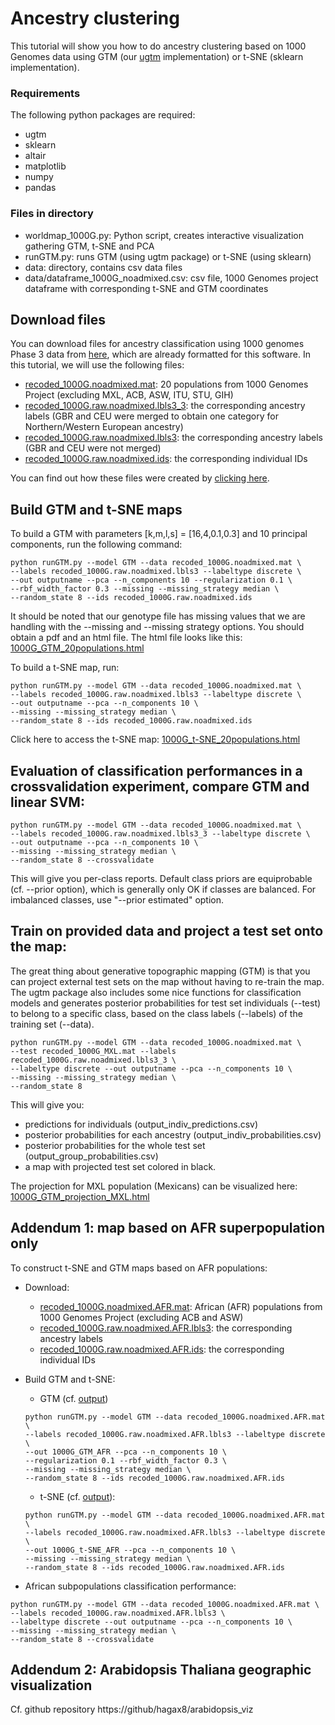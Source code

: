 # Ancestry clustering
This tutorial will show you how to do ancestry clustering based on 1000 Genomes data using GTM (our [ugtm](https://github.com/hagax8/ugtm) implementation) or t-SNE (sklearn implementation).

### Requirements
The following python packages are required:
* ugtm 
* sklearn
* altair
* matplotlib
* numpy
* pandas

### Files in directory
* worldmap_1000G.py: Python script, creates interactive visualization gathering GTM, t-SNE and PCA 
* runGTM.py: runs GTM (using ugtm package) or t-SNE (using sklearn)
* data: directory, contains csv data files 
* data/dataframe_1000G_noadmixed.csv: csv file, 1000 Genomes project dataframe with corresponding t-SNE and GTM coordinates 

## Download files 
You can download files for ancestry classification using 1000 genomes Phase 3 data from [here](http://lovingscience.com/ancestries/downloads.html), which are already formatted for this software. In this tutorial, we will use the following files:
- [recoded_1000G.noadmixed.mat](http://lovingscience.com/ancestries/downloads.html): 20 populations from 1000 Genomes Project (excluding MXL, ACB, ASW, ITU, STU, GIH)
- [recoded_1000G.raw.noadmixed.lbls3_3](http://lovingscience.com/ancestries/downloads.html): the corresponding ancestry labels (GBR and CEU were merged to obtain one category for Northern/Western European ancestry)
- [recoded_1000G.raw.noadmixed.lbls3](http://lovingscience.com/ancestries/downloads.html): the corresponding ancestry labels (GBR and CEU were not merged)
- [recoded_1000G.raw.noadmixed.ids](http://lovingscience.com/ancestries/downloads.html): the corresponding individual IDs

You can find out how these files were created by [clicking here](https://github.com/hagax8/uGTM/wiki/Appendix:-Generate-ancestry-files).

## Build GTM and t-SNE maps 

To build a GTM with parameters [k,m,l,s] = [16,4,0.1,0.3] and 10 principal components, run the following command:

```
python runGTM.py --model GTM --data recoded_1000G.noadmixed.mat \
--labels recoded_1000G.raw.noadmixed.lbls3 --labeltype discrete \
--out outputname --pca --n_components 10 --regularization 0.1 \
--rbf_width_factor 0.3 --missing --missing_strategy median \
--random_state 8 --ids recoded_1000G.raw.noadmixed.ids
```

It should be noted that our genotype file has missing values that we are handling with the --missing and --missing strategy options. You should obtain a pdf and an html file. The html file looks like this:
[1000G_GTM_20populations.html](http://www.lovingscience.com/ancestries/downloads/1000G_GTM_20populations.html)

To build a t-SNE map, run: 

```
python runGTM.py --model GTM --data recoded_1000G.noadmixed.mat \
--labels recoded_1000G.raw.noadmixed.lbls3 --labeltype discrete \
--out outputname --pca --n_components 10 \
--missing --missing_strategy median \
--random_state 8 --ids recoded_1000G.raw.noadmixed.ids
```

Click here to access the t-SNE map: [1000G_t-SNE_20populations.html](http://www.lovingscience.com/ancestries/downloads/1000G_t-SNE_20populations.html)

## Evaluation of classification performances in a crossvalidation experiment, compare GTM and linear SVM:
```
python runGTM.py --model GTM --data recoded_1000G.noadmixed.mat \
--labels recoded_1000G.raw.noadmixed.lbls3_3 --labeltype discrete \
--out outputname --pca --n_components 10 \
--missing --missing_strategy median \
--random_state 8 --crossvalidate
``` 
This will give you per-class reports. Default class priors are equiprobable (cf. --prior option), which is generally only OK if classes are balanced. For imbalanced classes, use "--prior estimated" option.


## Train on provided data and project a test set onto the map:
The great thing about generative topographic mapping (GTM) is that you can project external test sets on the map without having to re-train the map.
The ugtm package also includes some nice functions for classification models and generates posterior probabilities for test set individuals (--test) to belong to a specific class, based on the class labels (--labels) of the training set (--data).

```
python runGTM.py --model GTM --data recoded_1000G.noadmixed.mat \
--test recoded_1000G_MXL.mat --labels recoded_1000G.raw.noadmixed.lbls3_3 \
--labeltype discrete --out outputname --pca --n_components 10 \
--missing --missing_strategy median \
--random_state 8 
```

This will give you:
* predictions for individuals (output_indiv_predictions.csv)
* posterior probabilities for each ancestry (output_indiv_probabilities.csv) 
* posterior probabilities for the whole test set (output_group_probabilities.csv)
* a map with projected test set colored in black.

The projection for MXL population (Mexicans) can be visualized here: [1000G_GTM_projection_MXL.html](http://www.lovingscience.com/ancestries/downloads/1000G_GTM_projection_MXL.html)

## Addendum 1: map based on AFR superpopulation only 
To construct t-SNE and GTM maps based on AFR populations:
* Download:
  * [recoded_1000G.noadmixed.AFR.mat](http://lovingscience.com/ancestries/downloads.html): African (AFR) populations from 1000 Genomes Project (excluding ACB and ASW)
  * [recoded_1000G.raw.noadmixed.AFR.lbls3](http://lovingscience.com/ancestries/downloads.html): the corresponding ancestry labels
  * [recoded_1000G.raw.noadmixed.AFR.ids](http://lovingscience.com/ancestries/downloads.html): the corresponding individual IDs 

* Build GTM and t-SNE: 

  * GTM (cf. [output](http://www.lovingscience.com/ancestries/downloads/1000G_GTM_20populations.AFR.html))
  ```
  python runGTM.py --model GTM --data recoded_1000G.noadmixed.AFR.mat \
  --labels recoded_1000G.raw.noadmixed.AFR.lbls3 --labeltype discrete \
  --out 1000G_GTM_AFR --pca --n_components 10 \
  --regularization 0.1 --rbf_width_factor 0.3 \
  --missing --missing_strategy median \
  --random_state 8 --ids recoded_1000G.raw.noadmixed.AFR.ids
  ```
  * t-SNE (cf. [output](http://www.lovingscience.com/ancestries/downloads/1000G_t-SNE_20populations.html)):
  ```
  python runGTM.py --model GTM --data recoded_1000G.noadmixed.AFR.mat \
  --labels recoded_1000G.raw.noadmixed.AFR.lbls3 --labeltype discrete \
  --out 1000G_t-SNE_AFR --pca --n_components 10 \
  --missing --missing_strategy median \
  --random_state 8 --ids recoded_1000G.raw.noadmixed.AFR.ids
  ```

* African subpopulations classification performance:
```
python runGTM.py --model GTM --data recoded_1000G.noadmixed.AFR.mat \
--labels recoded_1000G.raw.noadmixed.AFR.lbls3 \
--labeltype discrete --out outputname --pca --n_components 10 \
--missing --missing_strategy median \
--random_state 8 --crossvalidate
```

## Addendum 2: Arabidopsis Thaliana geographic visualization
Cf. github repository https://github/hagax8/arabidopsis_viz 





